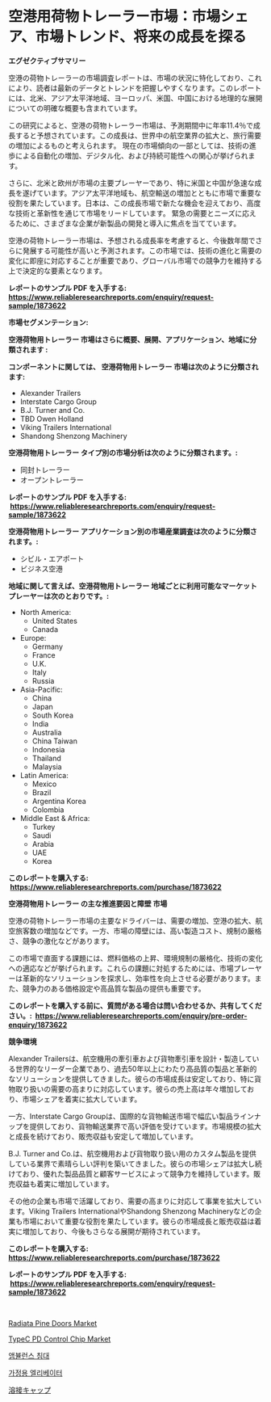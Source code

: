 <p><h1>空港用荷物トレーラー市場：市場シェア、市場トレンド、将来の成長を探る</h1></p><p><strong>エグゼクティブサマリー</strong></p>
<p><p>空港の荷物トレーラーの市場調査レポートは、市場の状況に特化しており、これにより、読者は最新のデータとトレンドを把握しやすくなります。このレポートには、北米、アジア太平洋地域、ヨーロッパ、米国、中国における地理的な展開についての明確な概要も含まれています。</p><p>この研究によると、空港の荷物トレーラー市場は、予測期間中に年率11.4％で成長すると予想されています。この成長は、世界中の航空業界の拡大と、旅行需要の増加によるものと考えられます。 現在の市場傾向の一部としては、技術の進歩による自動化の増加、デジタル化、および持続可能性への関心が挙げられます。</p><p>さらに、北米と欧州が市場の主要プレーヤーであり、特に米国と中国が急速な成長を遂げています。アジア太平洋地域も、航空輸送の増加とともに市場で重要な役割を果たしています。日本は、この成長市場で新たな機会を迎えており、高度な技術と革新性を通じて市場をリードしています。 緊急の需要とニーズに応えるために、さまざまな企業が新製品の開発と導入に焦点を当てています。</p><p>空港の荷物トレーラー市場は、予想される成長率を考慮すると、今後数年間でさらに発展する可能性が高いと予測されます。この市場では、技術の進化と需要の変化に即座に対応することが重要であり、グローバル市場での競争力を維持する上で決定的な要素となります。</p></p>
<p><strong>レポートのサンプル PDF を入手する: <a href="https://www.reliableresearchreports.com/enquiry/request-sample/1873622">https://www.reliableresearchreports.com/enquiry/request-sample/1873622</a></strong></p>
<p><strong>市場セグメンテーション:</strong></p>
<p><strong> 空港荷物用トレーラー 市場はさらに概要、展開、アプリケーション、地域に分類されます :</strong></p>
<p><strong>コンポーネントに関しては、 空港荷物用トレーラー 市場は次のように分類されます: &nbsp;</strong></p>
<p><ul><li>Alexander Trailers</li><li>Interstate Cargo Group</li><li>B.J. Turner and Co.</li><li>TBD Owen Holland</li><li>Viking Trailers International</li><li>Shandong Shenzong Machinery</li></ul></p>
<p><strong> 空港荷物用トレーラー タイプ別の市場分析は次のように分類されます。:</strong></p>
<p><ul><li>同封トレーラー</li><li>オープントレーラー</li></ul></p>
<p><strong>レポートのサンプル PDF を入手する: &nbsp;<a href="https://www.reliableresearchreports.com/enquiry/request-sample/1873622">https://www.reliableresearchreports.com/enquiry/request-sample/1873622</a></strong></p>
<p><strong> 空港荷物用トレーラー アプリケーション別の市場産業調査は次のように分類されます。:</strong></p>
<p><ul><li>シビル・エアポート</li><li>ビジネス空港</li></ul></p>
<p><strong>地域に関して言えば、空港荷物用トレーラー 地域ごとに利用可能なマーケットプレーヤーは次のとおりです。:</strong></p>
<p><ul>
    <li>
        North America:
        <ul>
            <li>United States</li>
            <li>Canada</li>
        </ul>
    </li>
    <li>
        Europe:
        <ul>
            <li>Germany</li>
            <li>France</li>
            <li>U.K.</li>
            <li>Italy</li>
            <li>Russia</li>
        </ul>
    </li>
    <li>
        Asia-Pacific:
        <ul>
            <li>China</li>
            <li>Japan</li>
            <li>South Korea</li>
            <li>India</li>
            <li>Australia</li>
            <li>China Taiwan</li>
            <li>Indonesia</li>
            <li>Thailand</li>
            <li>Malaysia</li>
        </ul>
    </li>
    <li>
        Latin America:
        <ul>
            <li>Mexico</li>
            <li>Brazil</li>
            <li>Argentina Korea</li>
            <li>Colombia</li>
        </ul>
    </li>
    <li>
        Middle East & Africa:
        <ul>
            <li>Turkey</li>
            <li>Saudi</li>
            <li>Arabia</li>
            <li>UAE</li>
            <li>Korea</li>
        </ul>
    </li>
    </ul></p>
<p><strong>このレポートを購入する: &nbsp;<a href="https://www.reliableresearchreports.com/purchase/1873622">https://www.reliableresearchreports.com/purchase/1873622</a></strong></p>
<p><strong>空港荷物用トレーラー の主な推進要因と障壁 市場</strong></p>
<p><p>空港の荷物トレーラー市場の主要なドライバーは、需要の増加、空港の拡大、航空旅客数の増加などです。一方、市場の障壁には、高い製造コスト、規制の厳格さ、競争の激化などがあります。</p><p>この市場で直面する課題には、燃料価格の上昇、環境規制の厳格化、技術の変化への適応などが挙げられます。これらの課題に対処するためには、市場プレーヤーは革新的なソリューションを探求し、効率性を向上させる必要があります。また、競争力のある価格設定や高品質な製品の提供も重要です。</p></p>
<p><strong>このレポートを購入する前に、質問がある場合は問い合わせるか、共有してください。:&nbsp; <a href="https://www.reliableresearchreports.com/enquiry/pre-order-enquiry/1873622">https://www.reliableresearchreports.com/enquiry/pre-order-enquiry/1873622</a></strong></p>
<p><strong>競争環境</strong></p>
<p><p>Alexander Trailersは、航空機用の牽引車および貨物牽引車を設計・製造している世界的なリーダー企業であり、過去50年以上にわたり高品質の製品と革新的なソリューションを提供してきました。彼らの市場成長は安定しており、特に貨物取り扱いの需要の高まりに対応しています。彼らの売上高は年々増加しており、市場シェアを着実に拡大しています。</p><p>一方、Interstate Cargo Groupは、国際的な貨物輸送市場で幅広い製品ラインナップを提供しており、貨物輸送業界で高い評価を受けています。市場規模の拡大と成長を続けており、販売収益も安定して増加しています。</p><p>B.J. Turner and Co.は、航空機用および貨物取り扱い用のカスタム製品を提供している業界で素晴らしい評判を築いてきました。彼らの市場シェアは拡大し続けており、優れた製品品質と顧客サービスによって競争力を維持しています。販売収益も着実に増加しています。</p><p>その他の企業も市場で活躍しており、需要の高まりに対応して事業を拡大しています。Viking Trailers InternationalやShandong Shenzong Machineryなどの企業も市場において重要な役割を果たしています。彼らの市場成長と販売収益は着実に増加しており、今後もさらなる展開が期待されています。</p></p>
<p><strong>このレポートを購入する: &nbsp; <a href="https://www.reliableresearchreports.com/purchase/1873622">https://www.reliableresearchreports.com/purchase/1873622</a></strong></p>
<p><strong>レポートのサンプル PDF を入手する: &nbsp;<a href="https://www.reliableresearchreports.com/enquiry/request-sample/1873622">https://www.reliableresearchreports.com/enquiry/request-sample/1873622</a></strong><strong></strong></p>
<p>&nbsp;</p>
<p><p><a href="https://github.com/prosalinda88/Market-Research-Report-List-3/blob/main/radiata-pine-doors-market.md">Radiata Pine Doors Market</a></p><p><a href="https://issuu.com/reportprime-2/docs/typec-pd-control-chip-market-size-2030.pptx">TypeC PD Control Chip Market</a></p><p><a href="https://medium.com/@trevorkruvalis5678/%EC%95%B0%EB%B7%B8%EB%9F%B0%EC%8A%A4-%EC%9A%94%EC%B6%94-%EC%8B%9C%EC%9E%A5-%EC%A1%B0%EC%82%AC-%EB%B3%B4%EA%B3%A0%EC%84%9C-%EA%B7%B8-%EC%97%AD%EC%82%AC-%EB%B0%8F-2024%EB%85%84%EB%B6%80%ED%84%B0-2031%EB%85%84%EA%B9%8C%EC%A7%80%EC%9D%98-%EC%98%88%EC%B8%A1-e67324308661">앰뷸런스 침대</a></p><p><a href="https://github.com/vsoq0zknh59/Market-Research-Report-List-1/blob/main/96934932387.md">가정용 엘리베이터</a></p><p><a href="https://medium.com/@verniebarton2023/%E6%BA%B6%E6%8E%A5%E3%82%AD%E3%83%A3%E3%83%83%E3%83%97%E5%B8%82%E5%A0%B4-%E5%B8%82%E5%A0%B4cagr-%E5%B8%82%E5%A0%B4%E3%83%88%E3%83%AC%E3%83%B3%E3%83%89-%E3%81%8A%E3%82%88%E3%81%B3%E6%88%90%E9%95%B7%E6%88%A6%E7%95%A5%E3%81%AB%E9%96%A2%E3%81%99%E3%82%8B%E6%B4%9E%E5%AF%9F-3c3474e487aa">溶接キャップ</a></p></p>